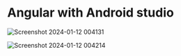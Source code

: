 # Angular with Android studio



![Screenshot 2024-01-12 004131](https://github.com/aravind048/ng-with-android/assets/59740040/581da04a-8709-4239-b892-d3b06e6ec1ae)

![Screenshot 2024-01-12 004214](https://github.com/aravind048/ng-with-android/assets/59740040/fc77cdef-c9e5-420b-b35c-b26ee9c85bdd)



